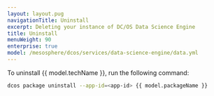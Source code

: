 ```yaml
---
layout: layout.pug
navigationTitle: Uninstall
excerpt: Deleting your instance of DC/OS Data Science Engine
title: Uninstall
menuWeight: 90
enterprise: true
model: /mesosphere/dcos/services/data-science-engine/data.yml
---
```


To uninstall {{ model.techName }}, run the following command:

```bash
dcos package uninstall --app-id=<app-id> {{ model.packageName }}
```


